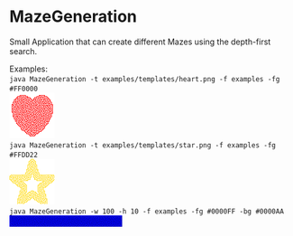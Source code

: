 # MazeGeneration
Small Application that can create different Mazes using the depth-first search.
 
Examples: <br />
`java MazeGeneration -t examples/templates/heart.png -f examples -fg #FF0000` <br />
![alt tag](https://github.com/JRyuzaki/MazeGeneration/blob/master/examples/33893044896258.png "Heart Maze")<br />
`java MazeGeneration -t examples/templates/star.png -f examples -fg #FFDD22`<br />
![alt tag](https://github.com/JRyuzaki/MazeGeneration/blob/master/examples/34078277903021.png "Star Maze")<br />
`java MazeGeneration -w 100 -h 10 -f examples -fg #0000FF -bg #0000AA`<br />
![alt tag](https://github.com/JRyuzaki/MazeGeneration/blob/master/examples/34141844148533.png "Maze")<br />

